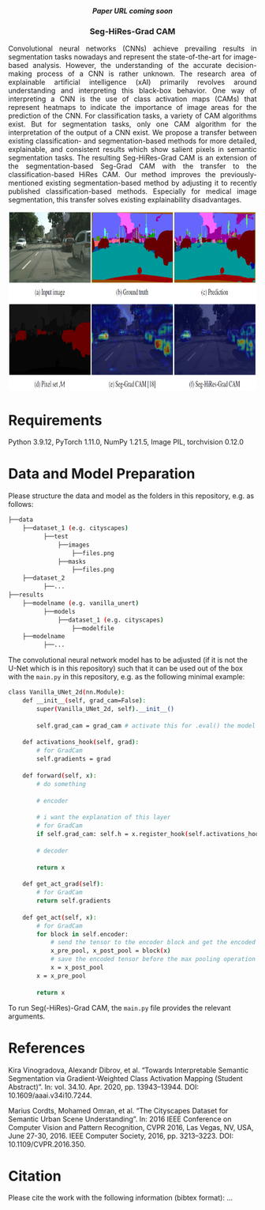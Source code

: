 <br />
<div align="center">
  
  <h5 align="center">Paper URL coming soon</h5>

  <h3 align="center">Seg-HiRes-Grad CAM</h3>

  <p align="justify">
    Convolutional neural networks (CNNs) achieve prevailing results in segmentation tasks nowadays and represent the state-of-the-art for image-based analysis. However, the understanding of the accurate decision-making process of a CNN is rather unknown. The research area of explainable artificial intelligence (xAI) primarily revolves around understanding and interpreting this black-box behavior. One way of interpreting a CNN is the use of class activation maps (CAMs) that represent heatmaps to indicate the importance of image areas for the prediction of the CNN. For classification tasks, a variety of CAM algorithms exist. But for segmentation tasks, only one CAM algorithm for the interpretation of the output of a CNN exist. We propose a transfer between existing classification- and segmentation-based methods for more detailed, explainable, and consistent results which show salient pixels in semantic segmentation tasks. The resulting Seg-HiRes-Grad CAM is an extension of the segmentation-based Seg-Grad CAM with the transfer to the classification-based HiRes CAM. Our method improves the previously-mentioned existing segmentation-based method by adjusting it to recently published classification-based methods. Especially for medical image segmentation, this transfer solves existing explainability disadvantages.  
  </p>
  
  <a href="https://github.com">
    <img src="readme_images/demo_pic.PNG" alt="Demo" width="872" height="364">
  </a>
</div>


# Requirements
Python 3.9.12, PyTorch 1.11.0, NumPy 1.21.5, Image PIL, torchvision 0.12.0


# Data and Model Preparation
Please structure the data and model as the folders in this repository, e.g. as follows:
```bash
├──data 
    ├──dataset_1 (e.g. cityscapes)
          ├──test
              ├──images
                  ├──files.png
              ├──masks
                  ├──files.png
    ├──dataset_2
          ├──...
├──results 
    ├──modelname (e.g. vanilla_unert)
          ├──models
              ├──dataset_1 (e.g. cityscapes)
                  ├──modelfile
    ├──modelname
          ├──...
``` 

The convolutional neural network model has to be adjusted (if it is not the U-Net which is in this repository) such that it can be used out of the box with the ```main.py``` in this repository, e.g. as the following minimal example:
```bash
class Vanilla_UNet_2d(nn.Module):
    def __init__(self, grad_cam=False):
        super(Vanilla_UNet_2d, self).__init__()
        
        self.grad_cam = grad_cam # activate this for .eval() the model 
        
    def activations_hook(self, grad): 
        # for GradCam
        self.gradients = grad
    
    def forward(self, x):
        # do something
        
        # encoder
        
        # i want the explanation of this layer
        # for GradCam
        if self.grad_cam: self.h = x.register_hook(self.activations_hook)
        
        # decoder
    
        return x
    
    def get_act_grad(self):
        # for GradCam
        return self.gradients
    
    def get_act(self, x):
        # for GradCam
        for block in self.encoder:
            # send the tensor to the encoder block and get the encoded tensor before and after the max pooling operation
            x_pre_pool, x_post_pool = block(x)
            # save the encoded tensor before the max pooling operation for the skip connection part later
            x = x_post_pool
        x = x_pre_pool

        return x 
``` 

To run Seg(-HiRes)-Grad CAM, the ```main.py``` file provides the relevant arguments. 

# References
Kira Vinogradova, Alexandr Dibrov, et al. “Towards Interpretable Semantic Segmentation via Gradient-Weighted Class Activation Mapping (Student Abstract)”. In: vol. 34.10. Apr. 2020, pp. 13943–13944. DOI: 10.1609/aaai.v34i10.7244.

Marius Cordts, Mohamed Omran, et al. “The Cityscapes Dataset for Semantic Urban Scene Understanding”. In: 2016 IEEE Conference on Computer Vision and Pattern Recognition, CVPR 2016, Las Vegas, NV, USA, June 27-30, 2016. IEEE Computer Society, 2016, pp. 3213–3223. DOI: 10.1109/CVPR.2016.350.

# Citation
Please cite the work with the following information (bibtex format):
...
